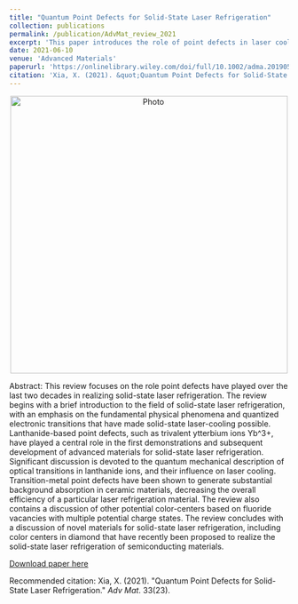 ```yaml
---
title: "Quantum Point Defects for Solid-State Laser Refrigeration"
collection: publications
permalink: /publication/AdvMat_review_2021
excerpt: 'This paper introduces the role of point defects in laser cooling materials'
date: 2021-06-10
venue: 'Advanced Materials'
paperurl: 'https://onlinelibrary.wiley.com/doi/full/10.1002/adma.201905406'
citation: 'Xia, X. (2021). &quot;Quantum Point Defects for Solid-State Laser Refrigeration.&quot; <i>Adv Mat</i>. 33(23).'
---
```

<p align="center">
  <img src="https://xiaojing-xia.github.io/academic/images/TOC_AdvMat_2021.jpeg?raw=true" alt="Photo" style="width: 500px;"/> 
</p>

Abstract: This review focuses on the role point defects have played over the last two decades in realizing solid-state laser refrigeration. The review begins with a brief introduction to the field of solid-state laser refrigeration, with an emphasis on the fundamental physical phenomena and quantized electronic transitions that have made solid-state laser-cooling possible. Lanthanide-based point defects, such as trivalent ytterbium ions Yb^3+, have played a central role in the first demonstrations and subsequent development of advanced materials for solid-state laser refrigeration. Significant discussion is devoted to the quantum mechanical description of optical transitions in lanthanide ions, and their influence on laser cooling. Transition-metal point defects have been shown to generate substantial background absorption in ceramic materials, decreasing the overall efficiency of a particular laser refrigeration material. The review also contains a discussion of other potential color-centers based on fluoride vacancies with multiple potential charge states. The review concludes with a discussion of novel materials for solid-state laser refrigeration, including color centers in diamond that have recently been proposed to realize the solid-state laser refrigeration of semiconducting materials.

[Download paper here](https://onlinelibrary.wiley.com/doi/full/10.1002/adma.201905406)

Recommended citation: Xia, X. (2021). "Quantum Point Defects for Solid-State Laser Refrigeration." <i>Adv Mat</i>. 33(23).
